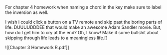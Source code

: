 For chapter 4 homework when naming a chord in the key make sure to label the inversion as well.

I wish i could click a button on a TV remote and skip past the boring parts of life. DUUUUDDDEE that would make an awesome Adam Sandler movie. But, how do I get him to cry at the end? Oh, I know! Make it some bullshit about skipping through life leads to a meaningless life.[]

![[Chapter 3 Homework R.pdf]]